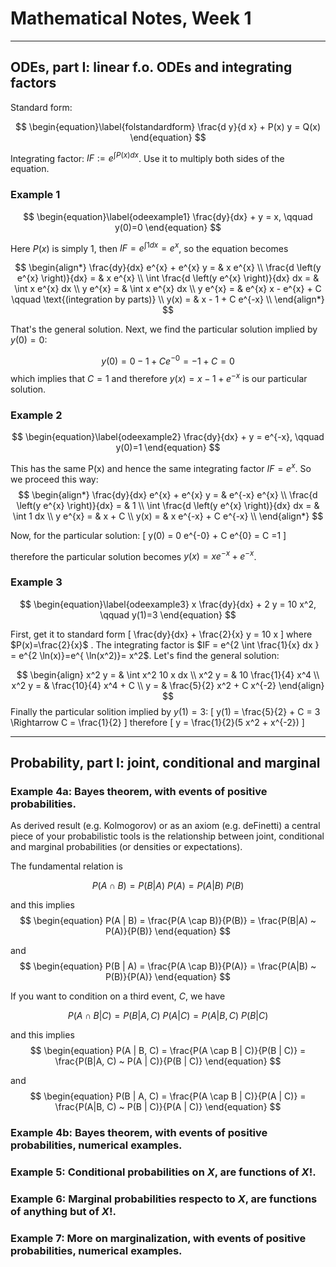 Mathematical Notes, Week 1
========================================================

---
## ODEs, part I: linear f.o. ODEs and integrating factors


Standard form:

$$
\begin{equation}\label{folstandardform}
\frac{d y}{d x} + P(x) y = Q(x)
\end{equation}
$$

Integrating factor: $IF := e^{\int P(x) dx}$. Use it to multiply both sides of the equation.


### Example 1

$$
\begin{equation}\label{odeexample1}
\frac{dy}{dx} + y = x, \qquad y(0)=0
\end{equation}
$$

Here $P(x)$ is simply 1, then $IF=e^{\int 1 dx} = e^{x}$, so the equation becomes

$$
\begin{align*}
\frac{dy}{dx} e^{x} + e^{x} y = & x e^{x} \\
\frac{d \left(y e^{x} \right)}{dx}   = & x e^{x} \\
\int \frac{d \left(y e^{x} \right)}{dx} dx   = & \int x e^{x} dx \\
y e^{x}    = & \int x e^{x} dx \\
y e^{x}    = &   e^{x} x - e^{x} + C \qquad \text{(integration by parts)} \\
y(x) = &   x - 1 + C e^{-x}  \\
\end{align*}
$$

That's the general solution. Next, we find the particular solution implied by $y(0)=0$:

$$
 y(0) = 0 - 1 + C e^{-0} = -1+C = 0  
$$
which implies that $C=1$ and therefore $y(x) =   x - 1 +  e^{-x}$ is our particular solution.

### Example 2

$$
\begin{equation}\label{odeexample2}
\frac{dy}{dx} + y = e^{-x}, \qquad y(0)=1
\end{equation}
$$

This has the same P(x) and hence the same integrating factor $IF=e^{x}$. So we proceed this way:
$$
\begin{align*}
\frac{dy}{dx} e^{x} + e^{x} y = & e^{-x} e^{x} \\
\frac{d \left(y e^{x} \right)}{dx}   = &  1 \\
\int \frac{d \left(y e^{x} \right)}{dx} dx   = & \int 1 dx \\
y e^{x}    = &   x + C  \\
y(x) = &   x e^{-x} + C e^{-x}  \\
\end{align*}
$$

Now, for the particular solution:
\[
y(0) =  0 e^{-0} + C e^{0} = C =1
\]

therefore the particular solution becomes $y(x) =   x e^{-x} +  e^{-x}$.

### Example 3

$$
\begin{equation}\label{odeexample3}
x \frac{dy}{dx} + 2 y = 10 x^2, \qquad y(1)=3
\end{equation}
$$

First, get it to standard form
\[
 \frac{dy}{dx} + \frac{2}{x} y = 10 x
\]
where $P(x)=\frac{2}{x}$ . The integrating factor is $IF = e^{2 \int \frac{1}{x} dx } =  e^{2 \ln(x)}=e^{ \ln(x^2)}= x^2$. Let's find the general solution:

$$
\begin{align}
x^2 y = & \int x^2 10 x dx  \\
x^2 y = & 10 \frac{1}{4} x^4  \\
x^2 y = & \frac{10}{4} x^4 + C \\
y = & \frac{5}{2} x^2 + C x^{-2}
\end{align}
$$
Finally the particular solition implied by $y(1)=3$:
\[
y(1) = \frac{5}{2} + C = 3 \Rightarrow C = \frac{1}{2}
\]
therefore
\[
y = \frac{1}{2}(5 x^2 + x^{-2})
\]


---
## Probability, part I: joint, conditional and marginal

### Example 4a: Bayes theorem, with events of positive probabilities.

As derived result (e.g. Kolmogorov) or as an axiom (e.g. deFinetti) a central piece of your probabilistic tools is the relationship between joint, conditional and marginal probabilities (or densities or expectations).

The fundamental relation is

$$
\begin{equation}
P(A \cap B) = P(B|A) ~ P(A) = P(A|B) ~ P(B)
\end{equation}
$$

and this implies
$$
\begin{equation}
P(A | B) = \frac{P(A \cap B)}{P(B)} = \frac{P(B|A) ~ P(A)}{P(B)}
\end{equation}
$$

and
$$
\begin{equation}
P(B | A) = \frac{P(A \cap B)}{P(A)} = \frac{P(A|B) ~ P(B)}{P(A)}
\end{equation}
$$


If you want to condition on a third event, $C$, we have

$$
\begin{equation}
P(A \cap B | C) = P(B|A, C) ~ P(A | C) = P(A|B, C) ~ P(B | C)
\end{equation}
$$

and this implies
$$
\begin{equation}
P(A | B, C) = \frac{P(A \cap B | C)}{P(B | C)} = \frac{P(B|A, C) ~ P(A | C)}{P(B | C)}
\end{equation}
$$

and
$$
\begin{equation}
P(B | A, C) = \frac{P(A \cap B | C)}{P(A | C)} = \frac{P(A|B, C) ~ P(B | C)}{P(A | C)}
\end{equation}
$$

### Example 4b: Bayes theorem, with events of positive probabilities, numerical examples.

### Example 5: Conditional probabilities on $X$, are functions of $X$!. 

### Example 6: Marginal probabilities respecto to $X$, are functions of anything **but** of $X$!.

### Example 7: More on marginalization, with events of positive probabilities, numerical examples.
